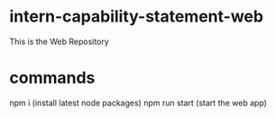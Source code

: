 # intern-capability-statement-web

This is the Web Repository

# commands
npm i (install latest node packages)
npm run start (start the web app)